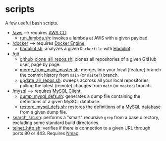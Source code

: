 # scripts
A few useful bash scripts.

- [/aws](./aws) --> requires [AWS CLI](https://docs.aws.amazon.com/cli/latest/userguide/getting-started-install.html).
  - [run_lambda.sh](./aws/run_lambda.sh): invokes a lambda at AWS with a given payload.
- [/docker](./docker) --> requires [Docker Engine](https://docs.docker.com/engine/).
  - [hadolint.sh](./docker/hadolint.sh): analyzes a given `Dockerfile` with [Hadolint](https://github.com/hadolint/hadolint).
- [/git](./git)
  - [github_clone_all_repos.sh](./git/github_clone_all_repos.sh): clones all repositories of a given GitHub user, page by page.
  - [merge_from_main_master.sh](./git/merge_from_main_master.sh): merges into your local [feature] branch the commit history from `main` (or `master`) branch.
  - [update_all_repos.sh](./git/update_all_repos.sh): sweeps accross all your local repositories pulling the latest (remote) changes from `main` (or `master`) branch.
- [/mysql](./mysql) --> requires [MySQL Client](https://dev.mysql.com/doc/refman/8.0/en/programs-client.html).
  - [dump_mysql_defs.sh](./mysql/dump_mysql_defs.sh): generates a dump file containing the definitions of a given MySQL database.
  - [restore_mysql_defs.sh](./mysql/restore_mysql_defs.sh): restores the definitions of a MySQL database from a given dump file.
- [search_src.sh](./search_src.sh): performs a "smart" recursive `grep` from a base directory, excluding some standard build directories.
- [telnet_http.sh](./telnet_http.sh): verifies if there is connection to a given URL through ports 80 or 443. Requires [Nmap](https://nmap.org/).
